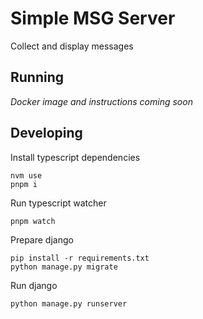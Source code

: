 # Simple MSG Server

Collect and display messages

## Running

*Docker image and instructions coming soon*

## Developing

Install typescript dependencies

```shell
nvm use
pnpm i
```

Run typescript watcher

```shell
pnpm watch
```

Prepare django

```shell
pip install -r requirements.txt
python manage.py migrate
```

Run django

```shell
python manage.py runserver
```
